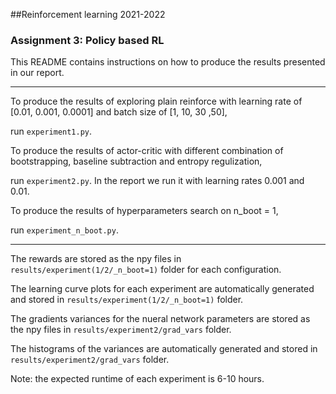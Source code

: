 ##Reinforcement learning 2021-2022
### Assignment 3: Policy based RL

This README contains instructions on how to produce the results presented in our report.

----------------------------------------------------------------------------------------
To produce the results of exploring plain reinforce with learning rate of [0.01, 0.001, 0.0001] and batch size of [1, 10, 30 ,50],

run `experiment1.py`.


To produce the results of actor-critic with different combination of bootstrapping, baseline subtraction and entropy regulization,

run `experiment2.py`. In the report we run it with learning rates 0.001 and 0.01.


To produce the results of hyperparameters search on n_boot = 1,

run `experiment_n_boot.py`.

------------------------------------------------------------------------------------------


The rewards are stored as the npy files in `results/experiment(1/2/_n_boot=1)` folder for each configuration.

The learning curve plots for each experiment are automatically generated and stored in `results/experiment(1/2/_n_boot=1)` folder.

The gradients variances for the nueral network parameters are stored as the npy files in `results/experiment2/grad_vars` folder.

The histograms of the variances are automatically generated and stored in `results/experiment2/grad_vars` folder.



Note: the expected runtime of each experiment is 6-10 hours.
